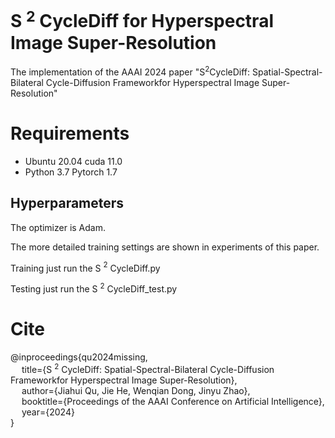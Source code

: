 # S $^2$ CycleDiff for Hyperspectral Image Super-Resolution
The implementation of the AAAI 2024 paper "S$^2$CycleDiff: Spatial-Spectral-Bilateral Cycle-Diffusion Frameworkfor Hyperspectral Image Super-Resolution"

# Requirements

- Ubuntu 20.04   cuda 11.0
- Python 3.7  Pytorch 1.7

## Hyperparameters

The optimizer is Adam.

The more detailed training settings are shown in experiments of this paper.

Training
just run the S $^2$ CycleDiff.py

Testing
just run the S $^2$ CycleDiff_test.py

# Cite
@inproceedings{qu2024missing,  
     &emsp; title={S $^2$ CycleDiff: Spatial-Spectral-Bilateral Cycle-Diffusion Frameworkfor Hyperspectral Image Super-Resolution},  
     &emsp; author={Jiahui Qu, Jie He, Wenqian Dong, Jinyu Zhao},  
     &emsp; booktitle={Proceedings of the AAAI Conference on Artificial Intelligence},  
     &emsp; year={2024}  
}
